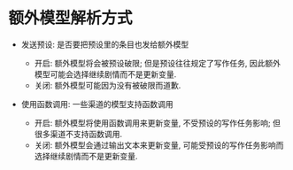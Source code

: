 # 额外模型解析方式

- 发送预设: 是否要把预设里的条目也发给额外模型
  - 开启: 额外模型将会被预设破限; 但是预设往往规定了写作任务, 因此额外模型可能会选择继续剧情而不是更新变量.
  - 关闭: 额外模型可能因为没有被破限而道歉.

- 使用函数调用: 一些渠道的模型支持函数调用
  - 开启: 额外模型将使用函数调用来更新变量, 不受预设的写作任务影响; 但很多渠道不支持函数调用.
  - 关闭: 额外模型会通过输出文本来更新变量, 可能受预设的写作任务影响而选择继续剧情而不是更新变量.
